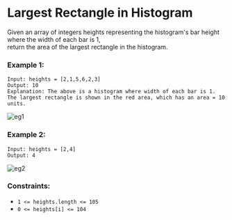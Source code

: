
# Largest Rectangle in Histogram
Given an array of integers heights representing the histogram's bar height where the width of each bar is 1,    
return the area of the largest rectangle in the histogram.


### Example 1:
```
Input: heights = [2,1,5,6,2,3]
Output: 10
Explanation: The above is a histogram where width of each bar is 1.
The largest rectangle is shown in the red area, which has an area = 10 units.
```
![eg1](https://assets.leetcode.com/uploads/2021/01/04/histogram.jpg)
### Example 2:
```
Input: heights = [2,4]
Output: 4
```
![eg2](https://assets.leetcode.com/uploads/2021/01/04/histogram-1.jpg)
### Constraints:
* ```1 <= heights.length <= 105```
* ```0 <= heights[i] <= 104```
